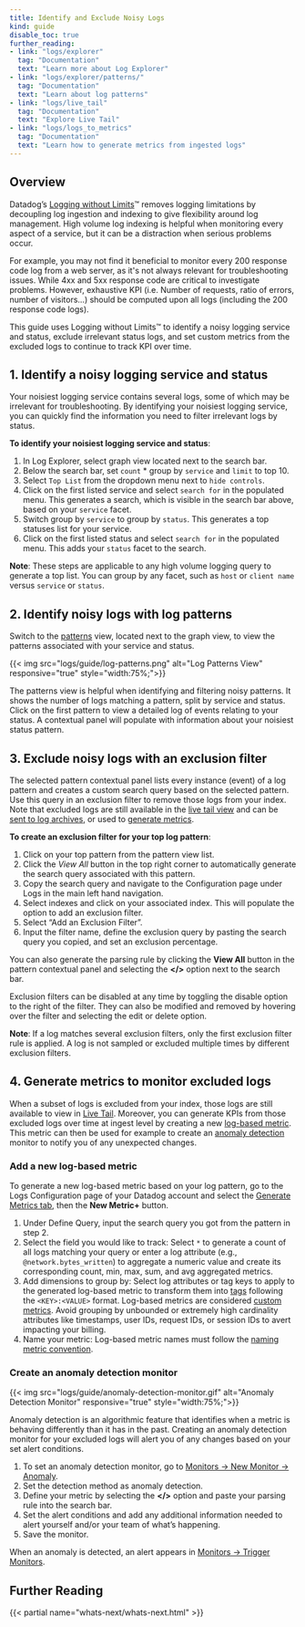```yaml
---
title: Identify and Exclude Noisy Logs
kind: guide
disable_toc: true
further_reading:
- link: "logs/explorer"
  tag: "Documentation"
  text: "Learn more about Log Explorer"
- link: "logs/explorer/patterns/"
  tag: "Documentation"
  text: "Learn about log patterns"
- link: "logs/live_tail"
  tag: "Documentation"
  text: "Explore Live Tail"
- link: "logs/logs_to_metrics"
  tag: "Documentation"
  text: "Learn how to generate metrics from ingested logs"
---
```


## Overview

Datadog’s [Logging without Limits][1]&trade; removes logging limitations by decoupling log ingestion and indexing to give flexibility around log management. High volume log indexing is helpful when monitoring every aspect of a service, but it can be a distraction when serious problems occur.

For example, you may not find it beneficial to monitor every 200 response code log from a web server, as it's not always relevant for troubleshooting issues. While 4xx and 5xx response code are critical to investigate problems. 
However, exhaustive KPI (i.e. Number of requests, ratio of errors, number of visitors...) should be computed upon all logs (including the 200 response code logs).

This guide uses Logging without Limits&trade; to identify a noisy logging service and status, exclude irrelevant status logs, and set custom metrics from the excluded logs to continue to track KPI over time.

## 1. Identify a noisy logging service and status

Your noisiest logging service contains several logs, some of which may be irrelevant for troubleshooting. By identifying your noisiest logging service, you can quickly find the information you need to filter irrelevant logs by status.

**To identify your noisiest logging service and status**:

1. In Log Explorer, select graph view located next to the search bar. 
2. Below the search bar, set `count` * group by `service` and `limit` to top 10.
3. Select `Top List` from the dropdown menu next to `hide controls`.
4. Click on the first listed service and select `search for` in the populated menu. This generates a search, which is visible in the search bar above, based on your `service` facet.
5. Switch group by `service` to group by `status`. This generates a top statuses list for your service.
6. Click on the first listed status and select `search for` in the populated menu. This adds your `status` facet to the search.

**Note**: These steps are applicable to any high volume logging query to generate a top list. You can group by any facet, such as `host` or `client name` versus `service` or `status`.

## 2. Identify noisy logs with log patterns
Switch to the [patterns][2] view, located next to the graph view, to view the patterns associated with your service and status.

{{< img src="logs/guide/log-patterns.png" alt="Log Patterns View" responsive="true" style="width:75%;">}}

The patterns view is helpful when identifying and filtering noisy patterns. It shows the number of logs matching a pattern, split by service and status. Click on the first pattern to view a detailed log of events relating to your status. A contextual panel will populate with information about your noisiest status pattern.

## 3. Exclude noisy logs with an exclusion filter

The selected pattern contextual panel lists every instance (event) of a log pattern and creates a custom search query based on the selected pattern. Use this query in an exclusion filter to remove those logs from your index. Note that excluded logs are still available in the [live tail view](/logs/live_tail/) and can be [sent to log archives](/logs/archives/), or used to [generate metrics](/logs/logs_to_metrics/).

**To create an exclusion filter for your top log pattern**:

1. Click on your top pattern from the pattern view list.
2. Click the *View All* button in the top right corner to automatically generate the search query associated with this pattern.
3. Copy the search query and navigate to the Configuration page under Logs in the main left hand navigation.
4. Select indexes and click on your associated index. This will populate the option to add an exclusion filter.
5. Select “Add an Exclusion Filter”.
6. Input the filter name, define the exclusion query by pasting the search query you copied, and set an exclusion percentage.

You can also generate the parsing rule by clicking the **View All** button in the pattern contextual panel and selecting the **</>** option next to the search bar.

Exclusion filters can be disabled at any time by toggling the disable option to the right of the filter. They can also be modified and removed by hovering over the filter and selecting the edit or delete option.

**Note**: If a log matches several exclusion filters, only the first exclusion filter rule is applied. A log is not sampled or excluded multiple times by different exclusion filters.

## 4. Generate metrics to monitor excluded logs

When a subset of logs is excluded from your index, those logs are still available to view in [Live Tail][4]. Moreover, you can generate KPIs from those excluded logs over time at ingest level by creating a new [log-based metric][5]. This metric can then be used for example to create an [anomaly detection][6] monitor to notify you of any unexpected changes.

### Add a new log-based metric

To generate a new log-based metric based on your log pattern, go to the Logs Configuration page of your Datadog account and select the [Generate Metrics tab][7], then the **New Metric+** button.

1. Under Define Query, input the search query you got from the pattern in step 2.
2. Select the field you would like to track: Select `*` to generate a count of all logs matching your query or enter a log attribute (e.g., `@network.bytes_written`) to aggregate a numeric value and create its corresponding count, min, max, sum, and avg aggregated metrics.
3. Add dimensions to group by: Select log attributes or tag keys to apply to the generated log-based metric to transform them into [tags][8] following the `<KEY>:<VALUE>` format. Log-based metrics are considered [custom metrics][9]. Avoid grouping by unbounded or extremely high cardinality attributes like timestamps, user IDs, request IDs, or session IDs to avert impacting your billing.
4. Name your metric: Log-based metric names must follow the [naming metric convention][10].

### Create an anomaly detection monitor
{{< img src="logs/guide/anomaly-detection-monitor.gif" alt="Anomaly Detection Monitor" responsive="true" style="width:75%;">}}

Anomaly detection is an algorithmic feature that identifies when a metric is behaving differently than it has in the past. Creating an anomaly detection monitor for your excluded logs will alert you of any changes based on your set alert conditions.

1. To set an anomaly detection monitor, go to [Monitors -> New Monitor -> Anomaly][11].
2. Set the detection method as anomaly detection.
3. Define your metric by selecting the **</>** option and paste your parsing rule into the search bar.
4. Set the alert conditions and add any additional information needed to alert yourself and/or your team of what’s happening.
5. Save the monitor.

When an anomaly is detected, an alert appears in [Monitors -> Trigger Monitors][12].

## Further Reading

{{< partial name="whats-next/whats-next.html" >}}

[1]: /logs
[2]: /logs/explorer/patterns
[3]: /logs/indexes/#exclusion-filters
[4]: /logs/live_tail/#overview
[5]: /logs/logs_to_metrics
[6]: /monitors/monitor_types/anomaly
[7]: https://app.datadoghq.com/logs/pipelines/generate-metrics
[8]: /tagging
[9]: /developers/metrics/custom_metrics
[10]: /developers/metrics/#naming-metrics
[11]: https://app.datadoghq.com/monitors#create/anomaly
[12]: https://app.datadoghq.com/monitors/triggered
